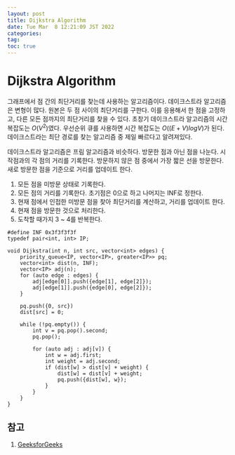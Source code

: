 ```yaml
---
layout: post
title: Dijkstra Algorithm
date: Tue Mar  8 12:21:09 JST 2022
categories:
tag:
toc: true
---
```


# Dijkstra Algorithm

그래프에서 점 간의 최단거리를 찾는데 사용하는 알고리즘이다.
데이크스트라 알고리즘은 변형이 많다.
원본은 두 점 사이의 최단거리를 구한다.
이를 응용해서 한 점을 고정하고, 다른 모든 점까지의 최단거리를 찾을 수 있다.
초창기 데이크스트라 알고리즘의 시간 복잡도는 $O(V^2)$였다.
우선순위 큐를 사용하면 시간 복잡도는 $O((E + V)logV)$가 된다.
데이크스트라는 최단 경로를 찾는 알고리즘 중 제일 빠르다고 알려져있다.

데이크스트라 알고리즘은 프림 알고리즘과 비슷하다.
방문한 점과 아닌 점을 나눈다.
시작점과의 각 점의 거리를 기록한다.
방문하지 않은 점 중에서 가장 짧은 선을 방문한다.
새로 방문한 점을 기준으로 거리를 업데이트 한다.

1. 모든 점을 미방문 상태로 기록한다.
2. 모든 점의 거리를 기록한다. 초기점은 0으로 하고 나머지는 INF로 정한다.
3. 현재 점에서 인접한 미방문 점을 찾아 최단거리를 계산하고, 거리를 업데이트 한다.
4. 현재 점을 방문한 것으로 처리한다.
5. 도착할 때가지 3 ~ 4를 반복한다.

```
#define INF 0x3f3f3f3f
typedef pair<int, int> IP;

void Dijkstra(int n, int src, vector<int> edges) {
    priority_queue<IP, vector<IP>, greater<IP>> pq;
    vector<int> dist(n, INF);
    vector<IP> adj(n);
    for (auto edge : edges) {
        adj[edge[0]].push({edge[1], edge[2]});
        adj[edge[1]].push({edge[0], edge[2]});
    }

    pq.push({0, src})
    dist[src] = 0;

    while (!pq.empty()) {
        int v = pq.pop().second;
        pq.pop();

        for (auto adj : adj[v]) {
            int w = adj.first;
            int weight = adj.second;
            if (dist[w] > dist[v] + weight) {
                dist[w] = dist[v] + weight;
                pq.push({dist[w], w});
            }
        }
    }
}
```

## 참고

1. [GeeksforGeeks](https://www.geeksforgeeks.org/dijkstras-shortest-path-algorithm-using-priority_queue-stl/)
